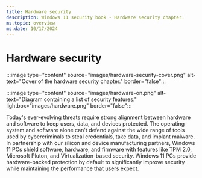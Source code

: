 ```yaml
---
title: Hardware security
description: Windows 11 security book - Hardware security chapter.
ms.topic: overview
ms.date: 10/17/2024
---
```


# Hardware security

:::image type="content" source="images/hardware-security-cover.png" alt-text="Cover of the hardware security chapter." border="false":::

:::image type="content" source="images/hardware-on.png" alt-text="Diagram containing a list of security features." lightbox="images/hardware.png" border="false":::

Today's ever-evolving threats require strong alignment between hardware and software to keep users, data, and devices protected. The operating system and software alone can't defend against the wide range of tools used by cybercriminals to steal credentials, take data, and implant malware. In partnership with our silicon and device manufacturing partners, Windows 11 PCs shield software, hardware, and firmware with features like TPM 2.0, Microsoft Pluton, and Virtualization-based security. Windows 11 PCs provide hardware-backed protection by default to significantly improve security while maintaining the performance that users expect.
